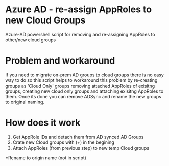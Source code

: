 # Azure AD - re-assign AppRoles to new Cloud Groups
Azure-AD powershell script for removing and re-assigning AppRoles to other/new cloud groups

# Problem and workaround
If you need to migrate on-prem AD groups to cloud groups there is no easy way to do so
this script helps to workaround this problem by re-creating groups as 'Cloud Only' groups
removing attached AppRoles of exisitng groups, creating new cloud only groups and attaching 
exisitng AppRoles to them. Once its done you can remove ADSync and rename the new groups to
original naming.

# How does it work
1. Get AppRole IDs and detach them from AD synced AD Groups
2. Crate new Cloud groups with (+) in the begining 
3. Attach AppRoles (from previous step) to new temp Cloud groups

*Rename to origin name (not in script)
